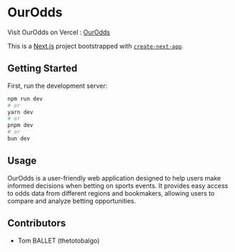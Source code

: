 # OurOdds

Visit OurOdds on Vercel : [OurOdds](https://our-odds.vercel.app)

This is a [Next.js](https://nextjs.org/) project bootstrapped with [`create-next-app`](https://github.com/vercel/next.js/tree/canary/packages/create-next-app).

## Getting Started

First, run the development server:

```bash
npm run dev
# or
yarn dev
# or
pnpm dev
# or
bun dev
```

## Usage

OurOdds is a user-friendly web application designed to help users make informed decisions when betting on sports events. It provides easy access to odds data from different regions and bookmakers, allowing users to compare and analyze betting opportunities.


## Contributors

- Tom BALLET (thetotobalgo)

